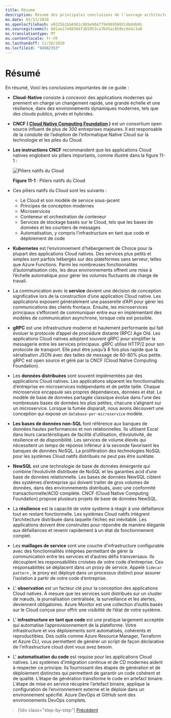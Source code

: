 ```yaml
---
title: Résumé
description: Résumé des principales conclusions de l’ouvrage architecture Cloud-Native .NET apps pour Azure Guide/e-book.
ms.date: 05/13/2020
ms.openlocfilehash: e0325b1bb6961c865e904779496950031db8db0b
ms.sourcegitcommit: 6d1ae17e60384f3b5953ca7b45ac859ec6d4c3a0
ms.translationtype: MT
ms.contentlocale: fr-FR
ms.lasthandoff: 11/20/2020
ms.locfileid: "94982353"
---
```

# <a name="summary"></a>Résumé

En résumé, Voici les conclusions importantes de ce guide :

- **Cloud-Native** consiste à concevoir des applications modernes qui prennent en charge un changement rapide, une grande échelle et une résilience, dans des environnements dynamiques modernes, tels que des clouds publics, privés et hybrides.

- **CNCF ( [Cloud Native Computing Foundation](https://www.cncf.io/) )** est un consortium open source influent de plus de 300 entreprises majeures. Il est responsable de la conduite de l’adoption de l’informatique Native Cloud sur la technologie et les piles du Cloud.

- **Les instructions CNCF** recommandent que les applications Cloud natives englobent six piliers importants, comme illustré dans la figure 11-1 :

  ![Piliers natifs du Cloud](./media/cloud-native-foundational-pillars.png)

  **Figure 11-1** : Piliers natifs du Cloud

- Ces piliers natifs du Cloud sont les suivants :
  - Le Cloud et son modèle de service sous-jacent
  - Principes de conception modernes
  - Microservices
  - Conteneur et orchestration de conteneur
  - Services de stockage basés sur le Cloud, tels que les bases de données et les courtiers de messages
  - Automatisation, y compris l’infrastructure en tant que code et déploiement de code

- **Kubernetes** est l’environnement d’hébergement de Choice pour la plupart des applications Cloud natives. Des services plus petits et simples sont parfois hébergés sur des plateformes sans serveur, telles que Azure Functions. Parmi les nombreuses fonctionnalités d’automatisation clés, les deux environnements offrent une mise à l’échelle automatique pour gérer les volumes fluctuants de charge de travail.

- La communication avec le **service** devient une décision de conception significative lors de la construction d’une application Cloud native. Les applications exposent généralement une passerelle d’API pour gérer les communications des clients frontaux. Ensuite, les microservices principaux s’efforcent de communiquer entre eux en implémentant des modèles de communication asynchrone, lorsque cela est possible.

- **gRPC** est une infrastructure moderne et hautement performante qui fait évoluer le protocole d’appel de procédure distante (RPC) Age Old. Les applications Cloud natives adoptent souvent gRPC pour simplifier la messagerie entre les services principaux. gRPC utilise HTTP/2 pour son protocole de transport. Elle peut être jusqu’à 8 fois plus rapide que la sérialisation JSON avec des tailles de message de 60-80% plus petite. gRPC est open source et géré par la CNCF (Cloud Native Computing Foundation).

- Les **données distribuées** sont souvent implémentées par des applications Cloud natives. Les applications séparent les fonctionnalités d’entreprise en microservices indépendants et de petite taille. Chaque microservice encapsule ses propres dépendances, données et état. Le modèle de base de données partagée classique évolue dans l’une des nombreuses bases de données les plus petites, chacune s’alignant sur un microservice. Lorsque la fumée disparaît, nous avons découvert une conception qui expose un `database-per-microservice` modèle.

- **Les bases de données non-SQL** font référence aux banques de données hautes performances et non relationnelles. Ils utilisent Excel dans leurs caractéristiques de facilité d’utilisation, d’évolutivité, de résilience et de disponibilité. Les services de volume élevés qui nécessitent un temps de réponse inférieur à la seconde favorisent les banques de données NoSQL. La prolifération des technologies NoSQL pour les systèmes Cloud natifs distribués ne peut pas être surétate.

- **NewSQL** est une technologie de base de données émergente qui combine l’évolutivité distribuée de NoSQL et les garanties acid d’une base de données relationnelle. Les bases de données NewSQL ciblent des systèmes d’entreprise qui doivent traiter de gros volumes de données, dans des environnements distribués, avec une conformité transactionnelle/ACID complète. CNCF (Cloud Native Computing Foundation) propose plusieurs projets de base de données NewSQL.

- La **résilience** est la capacité de votre système à réagir à une défaillance tout en restant fonctionnelle. Les systèmes Cloud natifs intègrent l’architecture distribuée dans laquelle l’échec est inévitable. Les applications doivent être construites pour répondre de manière élégante aux défaillances et revenir rapidement à un état de fonctionnement complet.

- Les **maillages de service** sont une couche d’infrastructure configurable avec des fonctionnalités intégrées permettant de gérer la communication entre les services et d’autres défis transversaux. Ils découplent les responsabilités croisées de votre code d’entreprise. Ces responsabilités se déplacent dans un proxy de service. Appelé `Sidecar pattern` , le proxy est déployé dans un processus distinct pour assurer l’isolation à partir de votre code d’entreprise.

- L' **observation** est un facteur clé pour la conception des applications Cloud natives. À mesure que les services sont distribués sur un cluster de nœuds, la journalisation centralisée, la surveillance et les alertes, deviennent obligatoires. Azure Monitor est une collection d’outils basés sur le Cloud conçue pour offrir une visibilité de l’état de votre système.

- L' **infrastructure en tant que code** est une pratique largement acceptée qui automatise l’approvisionnement de la plateforme. Votre infrastructure et vos déploiements sont automatisés, cohérents et reproductibles. Des outils comme Azure Resource Manager, Terraform et Azure CLI, vous permettent de générer un script de façon déclarative de l’infrastructure cloud dont vous avez besoin.

- L' **automatisation du code** est requise pour les applications Cloud natives. Les systèmes d’intégration continue et de CD modernes aident à respecter ce principe. Ils fournissent des étapes de génération et de déploiement distinctes qui permettent de garantir un code cohérent et de qualité. L’étape de génération transforme le code en artefact binaire. L’étape de mise en service récupère l’artefact binaire, applique la configuration de l’environnement externe et le déploie dans un environnement spécifié. Azure DevOps et GitHub sont des environnements DevOps complets.

>[!div class="step-by-step"]
>[Précédent](application-bundles.md)
